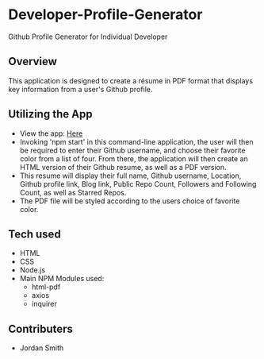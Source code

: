 # Developer-Profile-Generator
Github Profile Generator for Individual Developer

## Overview
This application is designed to create a résume in PDF format that displays key information from a user's Github profile.

## Utilizing the App
- View the app: [Here](https://jsmithxyz.github.io/Developer-Profile-Generator/ "Here")
- Invoking 'npm start' in this command-line application, the user will then be required to enter their Github username, and choose their favorite color from a list of four. From there, the application will then create an HTML version of their Github resume, as well as a PDF version.
- This resume will display their full name, Github username, Location, Github profile link, Blog link, Public Repo Count, Followers and Following Count, as well as Starred Repos.
- The PDF file will be styled according to the users choice of favorite color. 

## Tech used
- HTML
- CSS
- Node.js
- Main NPM Modules used:
    - html-pdf
    - axios
    - inquirer

## Contributers
- Jordan Smith